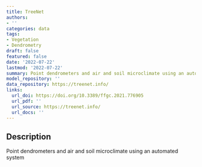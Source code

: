 ```yaml
---
title: TreeNet
authors:
- ''
categories: data
tags:
- Vegetation
- Dendrometry
draft: false
featured: false
date: '2022-07-22'
lastmod: '2022-07-22'
summary: Point dendrometers and air and soil microclimate using an automated system
model_repository: ''
data_repository: https://treenet.info/
links:
  url_doi: https://doi.org/10.3389/ffgc.2021.776905
  url_pdf: ''
  url_source: https://treenet.info/
  url_docs: ''
---
```


## Description

Point dendrometers and air and soil microclimate using an automated system

